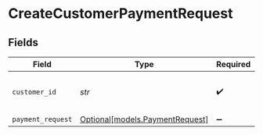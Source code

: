 # CreateCustomerPaymentRequest


## Fields

| Field                                                          | Type                                                           | Required                                                       | Description                                                    | Example                                                        |
| -------------------------------------------------------------- | -------------------------------------------------------------- | -------------------------------------------------------------- | -------------------------------------------------------------- | -------------------------------------------------------------- |
| `customer_id`                                                  | *str*                                                          | :heavy_check_mark:                                             | Provide the ID of the related customer.                        | cst_5B8cwPMGnU                                                 |
| `payment_request`                                              | [Optional[models.PaymentRequest]](../models/paymentrequest.md) | :heavy_minus_sign:                                             | N/A                                                            |                                                                |